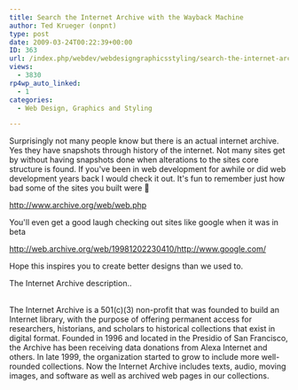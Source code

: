 ```yaml
---
title: Search the Internet Archive with the Wayback Machine
author: Ted Krueger (onpnt)
type: post
date: 2009-03-24T00:22:39+00:00
ID: 363
url: /index.php/webdev/webdesigngraphicsstyling/search-the-internet-archive-with-the-way/
views:
  - 3830
rp4wp_auto_linked:
  - 1
categories:
  - Web Design, Graphics and Styling

---
```

Surprisingly not many people know but there is an actual internet archive. Yes they have snapshots through history of the internet. Not many sites get by without having snapshots done when alterations to the sites core structure is found. If you've been in web development for awhile or did web development years back I would check it out. It's fun to remember just how bad some of the sites you built were 🙂

http://www.archive.org/web/web.php

You'll even get a good laugh checking out sites like google when it was in beta
  
http://web.archive.org/web/19981202230410/http://www.google.com/

Hope this inspires you to create better designs than we used to.

The Internet Archive description..
   
<span class="MT_smaller"><br /> The Internet Archive is a 501(c)(3) non-profit that was founded to build an Internet library, with the purpose of offering permanent access for researchers, historians, and scholars to historical collections that exist in digital format. Founded in 1996 and located in the Presidio of San Francisco, the Archive has been receiving data donations from Alexa Internet and others. In late 1999, the organization started to grow to include more well-rounded collections. Now the Internet Archive includes texts, audio, moving images, and software as well as archived web pages in our collections.</span>